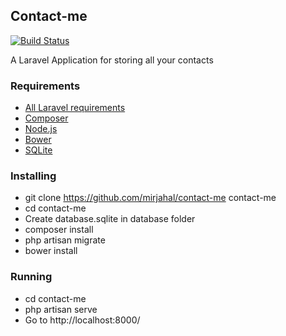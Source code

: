 ## Contact-me

[![Build Status](https://api.travis-ci.org/mirjahal/contact-me.svg)](https://travis-ci.org/mirjahal/contact-me)

A Laravel Application for storing all your contacts

### Requirements
* [All Laravel requirements](https://laravel.com/docs/5.2/installation#server-requirements)
* [Composer](https://getcomposer.org/)
* [Node.js](https://nodejs.org/)
* [Bower](http://bower.io/)
* [SQLite](https://www.sqlite.org/)

### Installing
* git clone https://github.com/mirjahal/contact-me contact-me
* cd contact-me
* Create database.sqlite in database folder
* composer install
* php artisan migrate
* bower install

### Running
* cd contact-me
* php artisan serve
* Go to http://localhost:8000/
